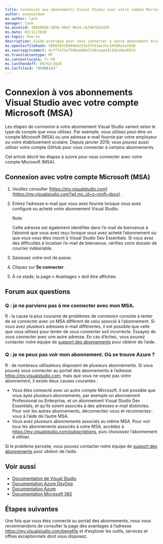 ```yaml
---
title: Connexion aux abonnements Visual Studio avec votre compte Microsoft (MSA) | Microsoft Docs
author: evanwindom
ms.author: lank
manager: lank
ms.assetid: 19038bb0-2858-49df-9624-cbf8bfbb5d39
ms.date: 03/11/2020
ms.topic: how-to
description: Guide pratique pour vous connecter à votre abonnement Visual Studio avec votre compte Microsoft (MSA)
ms.openlocfilehash: 566829318404b4231b37e53ae7ec34500a3a7838
ms.sourcegitcommit: 6cfffa72af599a9d667249caaaa411bb28ea69fd
ms.translationtype: MT
ms.contentlocale: fr-FR
ms.lasthandoff: 09/02/2020
ms.locfileid: "85906143"
---
```

# <a name="signing-in-to-your-visual-studio-subscriptions-with-your-microsoft-account-msa"></a>Connexion à vos abonnements Visual Studio avec votre compte Microsoft (MSA)

Les étapes de connexion à votre abonnement Visual Studio varient selon le type de compte que vous utilisez.  Par exemple, vous utilisez peut-être un compte Microsoft (MSA) ou une adresse e-mail fournie par votre employeur ou votre établissement scolaire.  Depuis janvier 2019, vous pouvez aussi utiliser votre compte GitHub pour vous connecter à certains abonnements. 

Cet article décrit les étapes à suivre pour vous connecter avec votre compte Microsoft (MSA).

## <a name="signing-in-with-your-microsoft-account-msa"></a>Connexion avec votre compte Microsoft (MSA)
1. Veuillez consulter [https://my.visualstudio.com](https://my.visualstudio.com?wt.mc_id=o~msft~docs) .
2. Entrez l’adresse e-mail que vous avez fournie lorsque vous avez configuré ou acheté votre abonnement Visual Studio.

   > [!NOTE]
   > Cette adresse est également identifiée dans l’e-mail de bienvenue à l’abonné que vous avez reçu lorsque vous avez acheté l’abonnement ou que vous vous êtes inscrit à Visual Studio Dev Essentials. Si vous avez des difficultés à localiser l’e-mail de bienvenue, vérifiez votre dossier de courrier indésirable.

3. Saisissez votre mot de passe.
4. Cliquez sur **Se connecter**.
5. À ce stade, la page « Avantages » doit être affichée.

## <a name="frequently-asked-questions"></a>Forum aux questions
### <a name="q--im-unable-to-sign-in-using-my-msa"></a>Q : je ne parviens pas à me connecter avec mon MSA.  
R : la cause la plus courante de problèmes de connexion consiste à tenter de se connecter avec un MSA différent de celui associé à l’abonnement.  Si vous avez plusieurs adresses e-mail différentes, il est possible que celle que vous utilisez pour tenter de vous connecter soit incorrecte.  Essayez de vous connecter avec une autre adresse.  En cas d’échec, vous pouvez contacter notre équipe de [support des abonnements](https://visualstudio.microsoft.com/subscriptions/support/) pour obtenir de l’aide.  

### <a name="q--i-cant-see-my-subscription-where-is-it"></a>Q : je ne peux pas voir mon abonnement. Où se trouve Azure ?
R : de nombreux utilisateurs disposent de plusieurs abonnements.  Si vous pouvez vous connecter au portail des abonnements à l’adresse https://my.visualstudio.com, mais que vous ne voyez pas votre abonnement, il existe deux causes courantes :
- Vous êtes connecté avec un autre compte Microsoft.  Il est possible que vous ayez plusieurs abonnements, par exemple un abonnement Professional ou Enterprise, et un abonnement Visual Studio Dev Essentials, et qu’ils soient associés à des adresses e-mail distinctes. Pour voir les autres abonnements, déconnectez-vous et reconnectez-vous à l’aide de l’autre MSA.
- Vous avez plusieurs abonnements associés au même MSA.  Pour voir tous les abonnements associés à votre MSA, accédez à https://my.visualstudio.com/subscriptions, puis choisissez l’abonnement à utiliser. 

Si le problème persiste, vous pouvez contacter notre équipe de [support des abonnements](https://visualstudio.microsoft.com/subscriptions/support/) pour obtenir de l’aide.  

## <a name="see-also"></a>Voir aussi
- [Documentation de Visual Studio](https://docs.microsoft.com/visualstudio/)
- [Documentation Azure DevOps](https://docs.microsoft.com/azure/devops/)
- [Documentation Azure](https://docs.microsoft.com/azure/)
- [Documentation Microsoft 365](https://docs.microsoft.com/microsoft-365/)

## <a name="next-steps"></a>Étapes suivantes
Une fois que vous êtes connecté au portail des abonnements, nous vous recommandons de consulter la page des avantages à l’adresse https://my.visualstudio.com/benefits et d’explorer les outils, services et offres exceptionnels dont vous disposez.  